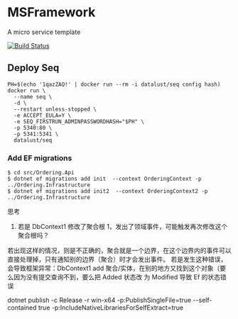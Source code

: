 # MSFramework
A micro service template

[![Build Status](https://dev.azure.com/zlzforever/cerberus/_apis/build/status/zlzforever.MSFramework?branchName=master)](https://dev.azure.com/zlzforever/cerberus/_build/latest?definitionId=10&branchName=master)


## Deploy Seq

```
PH=$(echo '1qazZAQ!' | docker run --rm -i datalust/seq config hash)
docker run \
  --name seq \
  -d \
  --restart unless-stopped \
  -e ACCEPT_EULA=Y \
  -e SEQ_FIRSTRUN_ADMINPASSWORDHASH="$PH" \
  -p 5340:80 \
  -p 5341:5341 \
  datalust/seq
```
### Add EF migrations 

```
$ cd src/Ordering.Api
$ dotnet ef migrations add init  --context OrderingContext -p ../Ordering.Infrastructure
$ dotnet ef migrations add init2  --context OrderingContext2 -p ../Ordering.Infrastructure
```
 
 
 思考
 1. 若是 DbContext1 修改了聚合根 1，发出了领域事件，可能触发再次修改这个聚合根吗？
 
 若出现这样的情况，则是不正确的，聚合就是一个边界，在这个边界内的事件可以直接处理掉，只有通知别的边界（聚合）时才会发出事件。
 若是发生这种错误，会导致框架异常：DbContext1 add 聚合/实体，在别的地方又找到这个对象（要么因为没有提交查询不到，要么把 Added 状态改
 为 Modified 导致 Ef 的状态错误

dotnet publish -c Release -r win-x64 -p:PublishSingleFile=true --self-contained true -p:IncludeNativeLibrariesForSelfExtract=true